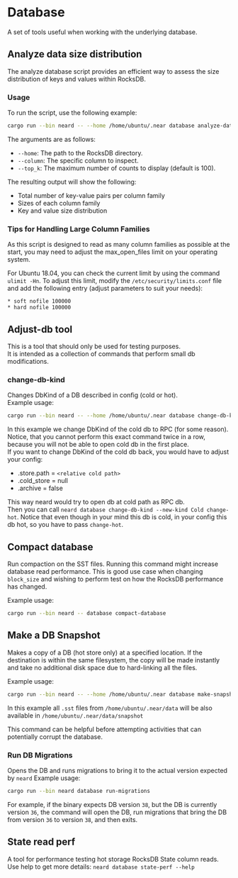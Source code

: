 # Database

A set of tools useful when working with the underlying database.

## Analyze data size distribution

The analyze database script provides an efficient way to assess the size distribution
of keys and values within RocksDB.

### Usage

To run the script, use the following example:
```bash
cargo run --bin neard -- --home /home/ubuntu/.near database analyze-data-size-distribution --column State --top_k 50
```
The arguments are as follows:

 - `--home`: The path to the RocksDB directory.
 - `--column`: The specific column to inspect.
 - `--top_k`: The maximum number of counts to display (default is 100).

The resulting output will show the following:

 - Total number of key-value pairs per column family
 - Sizes of each column family
 - Key and value size distribution

### Tips for Handling Large Column Families
As this script is designed to read as many column families as possible at the start,
you may need to adjust the max_open_files limit on your operating system.

For Ubuntu 18.04, you can check the current limit by using the command `ulimit -Hn`.
To adjust this limit, modify the `/etc/security/limits.conf` file and add the following
entry (adjust parameters to suit your needs):
```
* soft nofile 100000
* hard nofile 100000
```

## Adjust-db tool
This is a tool that should only be used for testing purposes.  
It is intended as a collection of commands that perform small db modifications.


### change-db-kind
Changes DbKind of a DB described in config (cold or hot).  
Example usage:
```bash
cargo run --bin neard -- --home /home/ubuntu/.near database change-db-kind --new-kind RPC change-cold
```

In this example we change DbKind of the cold db to RPC (for some reason).  
Notice, that you cannot perform this exact command twice in a row,
because you will not be able to open cold db in the first place.  
If you want to change DbKind of the cold db back, you would have to adjust your config:
- .store.path = `<relative cold path>`
- .cold_store = null
- .archive = false

This way neard would try to open db at cold path as RPC db.  
Then you can call
`neard database change-db-kind --new-kind Cold change-hot`.
Notice that even though in your mind this db is cold, in your config this db hot, so you have to pass `change-hot`.

## Compact database

Run compaction on the SST files. Running this command might increase database read performance.
This is good use case when changing `block_size` and wishing to perform test on how the RocksDB performance has
changed.

Example usage:
```bash
cargo run --bin neard -- database compact-database
```


## Make a DB Snapshot

Makes a copy of a DB (hot store only) at a specified location. If the
destination is within the same filesystem, the copy will be made instantly and
take no additional disk space due to hard-linking all the files.

Example usage:
```bash
cargo run --bin neard -- --home /home/ubuntu/.near database make-snapshot --destination /home/ubuntu/.near/data/snapshot
```

In this example all `.sst` files from `/home/ubuntu/.near/data` will be also
available in `/home/ubuntu/.near/data/snapshot`

This command can be helpful before attempting activities that can potentially
corrupt the database.

### Run DB Migrations

Opens the DB and runs migrations to bring it to the actual version expected by `neard`
Example usage:
```bash
cargo run --bin neard database run-migrations
```

For example, if the binary expects DB version `38`, but the DB is currently
version `36`, the command will open the DB, run migrations that bring the DB
from version `36` to version `38`, and then exits.

## State read perf
A tool for performance testing hot storage RocksDB State column reads.
Use help to get more details: `neard database state-perf --help`
